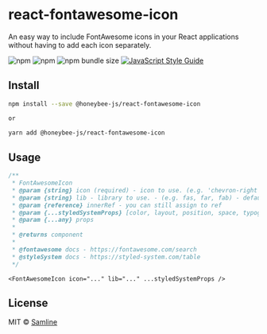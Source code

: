 # react-fontawesome-icon

An easy way to include FontAwesome icons in your React applications without having to add each icon separately.

![npm](https://img.shields.io/npm/v/@honeybee-js/react-fontawesome-icon?style=flat-square)
![npm](https://img.shields.io/npm/dt/react-fontawesome-icon?style=flat-square)
![npm bundle size](https://img.shields.io/bundlephobia/min/@honeybee-js/react-fontawesome-icon?style=flat-square)
[![JavaScript Style Guide](https://img.shields.io/badge/code_style-standard-brightgreen.svg?style=flat-square)](https://standardjs.com)

## Install

```bash
npm install --save @honeybee-js/react-fontawesome-icon

or

yarn add @honeybee-js/react-fontawesome-icon
```

## Usage

```jsx
/**
 * FontAwesomeIcon
 * @param {string} icon (required) - icon to use. (e.g. 'chevron-right')
 * @param {string} lib - library to use. - (e.g. fas, far, fab) - default: fas
 * @param {reference} innerRef - you can still assign to ref
 * @param {...styledSystemProps} [color, layout, position, space, typography]
 * @param {...any} props
 *
 * @returns component
 *
 * @fontawesome docs - https://fontawesome.com/search
 * @styleSystem docs - https://styled-system.com/table
 */

```

```
<FontAwesomeIcon icon="..." lib="..." ...styledSystemProps />
```

## License

MIT © [Samline](https://github.com/samline)
